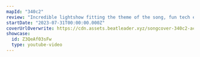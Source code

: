 ```yaml
---
mapId: "340c2"
review: "Incredible lightshow fitting the theme of the song, fun tech ex+ and accessible lowers, as well as interesting guest diffs make this one a must play for everyone!"
startDate: "2023-07-31T00:00:00.000Z"
coverUrlOverwrite: https://cdn.assets.beatleader.xyz/songcover-340c2-accelerate.jpg
showcase:
  id: Z3QeAf03sFw
  type: youtube-video
---
```

